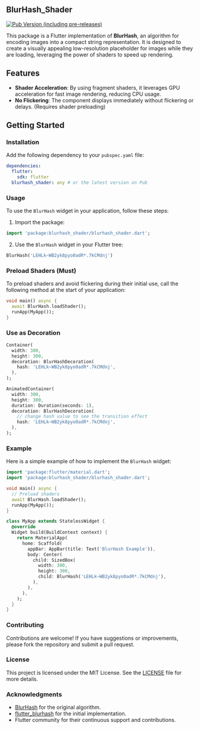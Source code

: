 BlurHash_Shader
------------

[![Pub Version (including pre-releases)](https://img.shields.io/pub/v/blurhash_shader?include_prereleases)](https://pub.dev/packages/blurhash_shader)

This package is a Flutter implementation of **BlurHash**, an algorithm for encoding images into a compact string representation. It is designed to create a visually appealing low-resolution placeholder for images while they are loading, leveraging the power of shaders to speed up rendering.

## Features

- **Shader Acceleration**: By using fragment shaders, it leverages GPU acceleration for fast image rendering, reducing CPU usage.
- **No Flickering**: The component displays immediately without flickering or delays. (Requires shader preloading)

## Getting Started

### Installation

Add the following dependency to your `pubspec.yaml` file:

```yaml
dependencies:
  flutter:
    sdk: flutter
  blurhash_shader: any # or the latest version on Pub
```

### Usage

To use the `BlurHash` widget in your application, follow these steps:

1. Import the package:

```dart
import 'package:blurhash_shader/blurhash_shader.dart';
```

2. Use the `BlurHash` widget in your Flutter tree:

```dart
BlurHash('LEHLk~WB2yk8pyo0adR*.7kCMdnj')
```

### Preload Shaders (Must)

To preload shaders and avoid flickering during their initial use, call the following method at the start of your application:

```dart
void main() async {
  await BlurHash.loadShader();
  runApp(MyApp());
}
```

### Use as Decoration

```dart
Container(
  width: 300,
  height: 300,
  decoration: BlurHashDecoration(
    hash: 'LEHLk~WB2yk8pyo0adR*.7kCMdnj',
  ),
);

AnimatedContainer(
  width: 300,
  height: 300,
  duration: Duration(seconds: 1),
  decoration: BlurHashDecoration(
    // change hash value to see the transition effect
    hash: 'LEHLk~WB2yk8pyo0adR*.7kCMdnj',
  ),
);
```

### Example

Here is a simple example of how to implement the `BlurHash` widget:

```dart
import 'package:flutter/material.dart';
import 'package:blurhash_shader/blurhash_shader.dart';

void main() async {
  // Preload shaders
  await BlurHash.loadShader();
  runApp(MyApp());
}

class MyApp extends StatelessWidget {
  @override
  Widget build(BuildContext context) {
    return MaterialApp(
      home: Scaffold(
        appBar: AppBar(title: Text('BlurHash Example')),
        body: Center(
          child: SizedBox(
            width: 300,
            height: 300,
            child: BlurHash('LEHLk~WB2yk8pyo0adR*.7kCMdnj'),
          ),
        ),
      ),
    );
  }
}
```

### Contributing

Contributions are welcome! If you have suggestions or improvements, please fork the repository and submit a pull request.

### License

This project is licensed under the MIT License. See the [LICENSE](LICENSE) file for more details.

### Acknowledgments

- [BlurHash](https://blurha.sh/) for the original algorithm.
- [flutter_blurhash](https://pub.dev/packages/flutter_blurhash) for the initial implementation.
- Flutter community for their continuous support and contributions.
